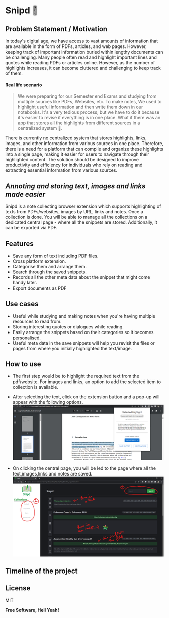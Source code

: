 # Snipd 🔫

## Problem Statement / Motivation

In today's digital age, we have access to vast amounts of information that are available in the form of PDFs, articles, and web pages. However, keeping track of important information buried within lengthy documents can be challenging. Many people often read and highlight important lines and quotes while reading PDFs or articles online. However, as the number of highlights increases, it can become cluttered and challenging to keep track of them. 

#### Real life scenario
 > We were preparing for our Semester end Exams and studying from multiple sources like PDFs, Websites, etc. To make notes, We used to highlight useful information and then write them down in our notebooks. It's a very tedious process, but we have to do it because it's easier to revise if everything is in one place. What if there was an app that stores all the highlights from different sources in a centralized system 🤔. 

There is currently no centralized system that stores highlights, links, images, and other information from various sources in one place. Therefore, there is a need for a platform that can compile and organize these highlights into a single page, making it easier for users to navigate through their highlighted content. The solution should be designed to improve productivity and efficiency for individuals who rely on reading and extracting essential information from various sources.

## _Annoting and storing text, images and links made easier_

Snipd is a note collecting browser extension which supports highlighting of texts from PDFs/websites, images by URL, links and notes. Once a collection is done. You will be able to manage all the collections on a dedicated central page - where all the snippets are stored. Additionally, it can be 
exported via PDF.

## Features

- Save any form of text including PDF files.
- Cross platform extension.
- Categorise them and arrange them.
- Search through the saved snippets.
- Records all the other meta data about the snippet that might come handy later.
- Export documents as PDF

## Use cases

- Useful while studying and making notes when you're having multiple resources to read from.
- Storing interesting quotes or dialogues while reading.
- Easily arrange the snippets based on their categories so it becomes personalised.
- Useful meta data in the save snippets will help you revisit the files or pages from where you initially highlighted the text/image.

## How to use

- The first step would be to highlight the required text from the pdf/website.
For images and links, an option to add the selected item to collection is available.
- After selecting the text, click on the extension button and a pop-up will appear with the following options.
![](./assets/popupSS.png)

- On clicking the central page, you will be led to the page where all the text,images,links and notes are saved.
![](./assets/centralPage.png)




## Timeline of the project 

## License

MIT

**Free Software, Hell Yeah!**

